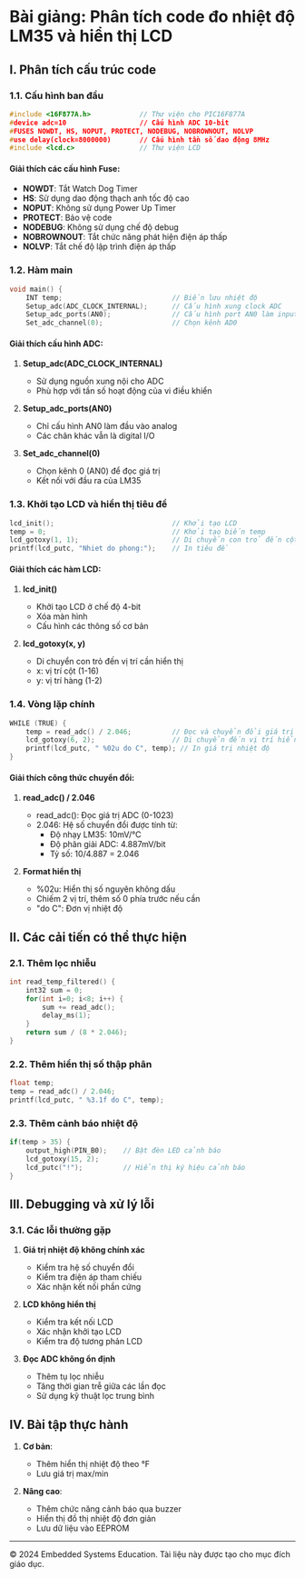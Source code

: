 # Bài giảng: Phân tích code đo nhiệt độ LM35 và hiển thị LCD

## I. Phân tích cấu trúc code

### 1.1. Cấu hình ban đầu
```c
#include <16F877A.h>            // Thư viện cho PIC16F877A
#device adc=10                  // Cấu hình ADC 10-bit
#FUSES NOWDT, HS, NOPUT, PROTECT, NODEBUG, NOBROWNOUT, NOLVP
#use delay(clock=8000000)       // Cấu hình tần số dao động 8MHz
#include <lcd.c>                // Thư viện LCD
```

#### Giải thích các cấu hình Fuse:
- **NOWDT**: Tắt Watch Dog Timer
- **HS**: Sử dụng dao động thạch anh tốc độ cao
- **NOPUT**: Không sử dụng Power Up Timer
- **PROTECT**: Bảo vệ code
- **NODEBUG**: Không sử dụng chế độ debug
- **NOBROWNOUT**: Tắt chức năng phát hiện điện áp thấp
- **NOLVP**: Tắt chế độ lập trình điện áp thấp

### 1.2. Hàm main
```c
void main() {
    INT temp;                           // Biến lưu nhiệt độ
    Setup_adc(ADC_CLOCK_INTERNAL);      // Cấu hình xung clock ADC
    Setup_adc_ports(AN0);               // Cấu hình port AN0 làm input
    Set_adc_channel(0);                 // Chọn kênh AD0
```

#### Giải thích cấu hình ADC:
1. **Setup_adc(ADC_CLOCK_INTERNAL)**
   - Sử dụng nguồn xung nội cho ADC
   - Phù hợp với tần số hoạt động của vi điều khiển

2. **Setup_adc_ports(AN0)**
   - Chỉ cấu hình AN0 làm đầu vào analog
   - Các chân khác vẫn là digital I/O

3. **Set_adc_channel(0)**
   - Chọn kênh 0 (AN0) để đọc giá trị
   - Kết nối với đầu ra của LM35

### 1.3. Khởi tạo LCD và hiển thị tiêu đề
```c
lcd_init();                             // Khởi tạo LCD
temp = 0;                               // Khởi tạo biến temp
lcd_gotoxy(1, 1);                       // Di chuyển con trỏ đến cột 1, hàng 1
printf(lcd_putc, "Nhiet do phong:");    // In tiêu đề
```

#### Giải thích các hàm LCD:
1. **lcd_init()**
   - Khởi tạo LCD ở chế độ 4-bit
   - Xóa màn hình
   - Cấu hình các thông số cơ bản

2. **lcd_gotoxy(x, y)**
   - Di chuyển con trỏ đến vị trí cần hiển thị
   - x: vị trí cột (1-16)
   - y: vị trí hàng (1-2)

### 1.4. Vòng lặp chính
```c
WHILE (TRUE) {
    temp = read_adc() / 2.046;          // Đọc và chuyển đổi giá trị nhiệt độ
    lcd_gotoxy(6, 2);                   // Di chuyển đến vị trí hiển thị nhiệt độ
    printf(lcd_putc, " %02u do C", temp); // In giá trị nhiệt độ
}
```

#### Giải thích công thức chuyển đổi:
1. **read_adc() / 2.046**
   - read_adc(): Đọc giá trị ADC (0-1023)
   - 2.046: Hệ số chuyển đổi được tính từ:
     * Độ nhạy LM35: 10mV/°C
     * Độ phân giải ADC: 4.887mV/bit
     * Tỷ số: 10/4.887 = 2.046

2. **Format hiển thị**
   - %02u: Hiển thị số nguyên không dấu
   - Chiếm 2 vị trí, thêm số 0 phía trước nếu cần
   - "do C": Đơn vị nhiệt độ

## II. Các cải tiến có thể thực hiện

### 2.1. Thêm lọc nhiễu
```c
int read_temp_filtered() {
    int32 sum = 0;
    for(int i=0; i<8; i++) {
        sum += read_adc();
        delay_ms(1);
    }
    return sum / (8 * 2.046);
}
```

### 2.2. Thêm hiển thị số thập phân
```c
float temp;
temp = read_adc() / 2.046;
printf(lcd_putc, " %3.1f do C", temp);
```

### 2.3. Thêm cảnh báo nhiệt độ
```c
if(temp > 35) {
    output_high(PIN_B0);    // Bật đèn LED cảnh báo
    lcd_gotoxy(15, 2);
    lcd_putc("!");          // Hiển thị ký hiệu cảnh báo
}
```

## III. Debugging và xử lý lỗi

### 3.1. Các lỗi thường gặp
1. **Giá trị nhiệt độ không chính xác**
   - Kiểm tra hệ số chuyển đổi
   - Kiểm tra điện áp tham chiếu
   - Xác nhận kết nối phần cứng

2. **LCD không hiển thị**
   - Kiểm tra kết nối LCD
   - Xác nhận khởi tạo LCD
   - Kiểm tra độ tương phản LCD

3. **Đọc ADC không ổn định**
   - Thêm tụ lọc nhiễu
   - Tăng thời gian trễ giữa các lần đọc
   - Sử dụng kỹ thuật lọc trung bình

## IV. Bài tập thực hành

1. **Cơ bản**:
   - Thêm hiển thị nhiệt độ theo °F
   - Lưu giá trị max/min

2. **Nâng cao**:
   - Thêm chức năng cảnh báo qua buzzer
   - Hiển thị đồ thị nhiệt độ đơn giản
   - Lưu dữ liệu vào EEPROM

---
© 2024 Embedded Systems Education. Tài liệu này được tạo cho mục đích giáo dục.